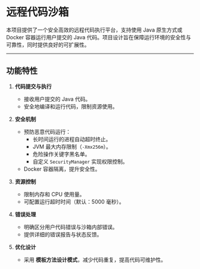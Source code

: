 # 远程代码沙箱

本项目提供了一个安全高效的远程代码执行平台，支持使用 Java 原生方式或 Docker 容器运行用户提交的 Java 代码。项目设计旨在保障运行环境的安全性与可靠性，同时提供良好的可扩展性。

---

## 功能特性

1. **代码提交与执行**
    - 接收用户提交的 Java 代码。
    - 安全地编译和运行代码，限制资源使用。

2. **安全机制**
    - 预防恶意代码运行：
        - 长时间运行的进程自动超时终止。
        - JVM 最大内存限制（`-Xmx256m`）。
        - 危险操作关键字黑名单。
        - 自定义 `SecurityManager` 实现权限控制。
    - Docker 容器隔离，提升安全性。

3. **资源控制**
    - 限制内存和 CPU 使用量。
    - 可配置运行超时时间（默认：5000 毫秒）。

4. **错误处理**
    - 明确区分用户代码错误与沙箱内部错误。
    - 提供详细的错误报告与状态反馈。

5. **优化设计**
    - 采用 **模板方法设计模式**，减少代码重复，提高代码可维护性。
